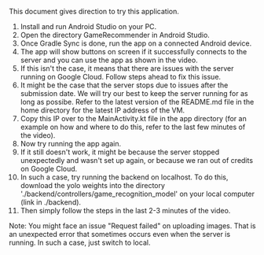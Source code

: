 This document gives direction to try this application.

1. Install and run Android Studio on your PC.
2. Open the directory GameRecommender in Android Studio.
4. Once Gradle Sync is done, run the app on a connected Android device.
5. The app will show buttons on screen if it successfully connects to the server and you can use the app as shown in the video.
6. If this isn't the case, it means that there are issues with the server running on Google Cloud. Follow steps ahead to fix this issue.
7. It might be the case that the server stops due to issues after the submission date. We will try our best to keep the server running for as long as possibe. Refer to the latest version of the README.md file in the home directory for the latest IP address of the VM.
8. Copy this IP over to the MainActivity.kt file in the app directory (for an example on how and where to do this, refer to the last few minutes of the video). 
9. Now try running the app again.
10. If it still doesn't work, it might be because the server stopped unexpectedly and wasn't set up again, or because we ran out of credits on Google Cloud.
11. In such a case, try running the backend on localhost. To do this, download the yolo weights into the directory './backend/controllers/game_recognition_model' on your local computer (link in ./backend).
12. Then simply follow the steps in the last 2-3 minutes of the video. 

Note: You might face an issue "Request failed" on uploading images. That is an unexpected error that sometimes occurs even when the server is running. In such a case, just switch to local.
 


